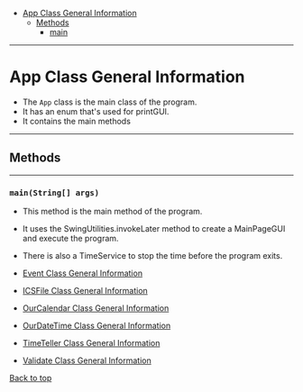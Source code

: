 * [App Class General Information](#app-class-general-information)
    * [Methods](#methods)
        * [main](#mainstring-args)
<hr>

# App Class General Information

- The `App` class is the main class of the program.
- It has an enum that's used for printGUI. 
- It contains the main methods

<hr>

## Methods

<hr>

### `main(String[] args)`

- This method is the main method of the program.
- It uses the SwingUtilities.invokeLater method to create a MainPageGUI and execute the program.
- There is also a TimeService to stop the time before the program exits.

- [Event Class General Information](Events_doc.md)
- [ICSFile Class General Information](ICSFile_doc.md)
- [OurCalendar Class General Information](OurCalendar_doc.md)
- [OurDateTime Class General Information](OurDateTime_doc.md)
- [TimeTeller Class General Information](TimeTeller_doc.md)
- [Validate Class General Information](Validate_doc.md)

[Back to top](#app-class-general-information)